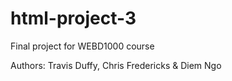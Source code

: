 # html-project-3
Final project for WEBD1000 course

Authors: Travis Duffy, Chris Fredericks & Diem Ngo
